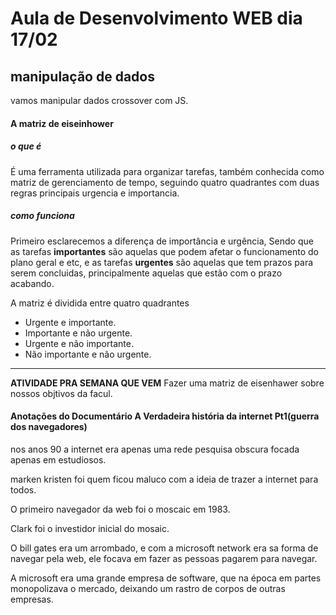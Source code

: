 # Aula de Desenvolvimento WEB dia 17/02

## manipulação de dados

vamos manipular dados crossover com JS.

#### A matriz de eiseinhower

##### o que é
É uma ferramenta utilizada para organizar tarefas, também conhecida como matriz de gerenciamento de tempo, seguindo quatro quadrantes com duas regras principais urgencia e importancia.

##### como funciona

Primeiro esclarecemos a diferença de importância e urgência, Sendo que as tarefas **importantes** são aquelas que podem afetar o funcionamento do plano geral e etc, e as tarefas **urgentes** são aquelas que tem prazos para serem concluidas, principalmente aquelas que estão com o prazo acabando.

A matriz é dividida entre quatro quadrantes
 * Urgente e importante.
 * Importante e não urgente.
 * Urgente e não importante.
 * Não importante e não urgente.
______________________________________________________________________________________

**ATIVIDADE PRA SEMANA QUE VEM**
Fazer uma matriz de eisenhawer sobre nossos objtivos da facul.

#### Anotações do Documentário **A Verdadeira história da internet** Pt1(guerra dos navegadores)

nos anos 90 a internet era apenas uma rede pesquisa obscura focada apenas em estudiosos.

marken kristen foi quem ficou maluco com a ideia de trazer a internet para todos.

O primeiro navegador da web foi o moscaic em 1983.

Clark foi o investidor inicial do mosaic.

O bill gates era um arrombado, e com a microsoft network era sa forma de navegar pela web, ele focava em fazer as pessoas pagarem para navegar.

A microsoft era uma grande empresa de software, que na época em partes monopolizava o mercado, deixando um rastro de corpos de outras empresas.

